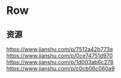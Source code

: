 # Row

## 资源
<https://www.jianshu.com/p/7512a42b773e>
<https://www.jianshu.com/p/0ce74751d970>
<https://www.jianshu.com/p/1d003ab6c278>
<https://www.jianshu.com/p/c0cb06c060a9>